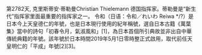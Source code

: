 第2782天, 克里斯蒂安·蒂勒曼Christian Thielemann 德国指挥家。蒂勒曼是“新生代”指挥家里面最重要的指挥家之一。
令和（日语：令和／れいわ Reiwa */?）是日本今上天皇德仁的年號，也是日本現行使用的紀年稱號，選自日本古籍《萬葉集》當中的詩句「初春令月，氣淑風和」[1]，為日本首個所引典故並非出自中華傳統典籍的年號。該年號於日本時間2019年5月1日零時整正式啟用，取代前任天皇明仁的「平成」年號[2][3]。